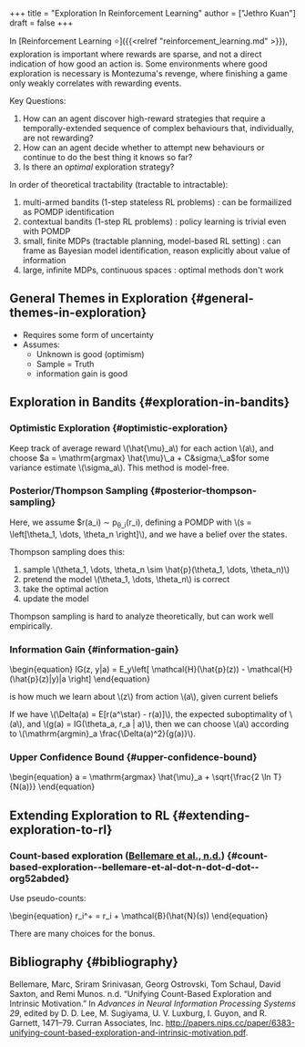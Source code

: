 +++
title = "Exploration In Reinforcement Learning"
author = ["Jethro Kuan"]
draft = false
+++

In [Reinforcement Learning ⭐]({{<relref "reinforcement_learning.md" >}}), exploration is important where rewards
are sparse, and not a direct indication of how good an action is. Some
environments where good exploration is necessary is Montezuma's
revenge, where finishing a game only weakly correlates with rewarding
events.

Key Questions:

1.  How can an agent discover high-reward strategies that require a
    temporally-extended sequence of complex behaviours that,
    individually, are not rewarding?
2.  How can an agent decide whether to attempt new behaviours or
    continue to do the best thing it knows so far?
3.  Is there an _optimal_ exploration strategy?

In order of theoretical tractability (tractable to intractable):

1.  multi-armed bandits (1-step stateless RL problems) : can be
    formailized as POMDP identification
2.  contextual bandits (1-step RL problems) : policy learning is
    trivial even with POMDP
3.  small, finite MDPs (tractable planning, model-based RL setting) :
    can frame as Bayesian model identification, reason explicitly about
    value of information
4.  large, infinite MDPs, continuous spaces : optimal methods don't work

## General Themes in Exploration {#general-themes-in-exploration}

- Requires some form of uncertainty
- Assumes:
  - Unknown is good (optimism)
  - Sample = Truth
  - information gain is good

## Exploration in Bandits {#exploration-in-bandits}

### Optimistic Exploration {#optimistic-exploration}

Keep track of average reward \\(\hat{\mu}\_a\\) for each action \\(a\\), and
choose $a = \mathrm{argmax} \hat{\mu}\_a + C&sigma;\_a$for some variance
estimate \\(\sigma_a\\). This method is model-free.

### Posterior/Thompson Sampling {#posterior-thompson-sampling}

Here, we assume \$r(a_i) &sim; p<sub>&theta;\_i</sub>(r_i), defining a POMDP with
\\(s = \left[\theta\_1, \dots, \theta\_n \right]\\), and we have a belief
over the states.

Thompson sampling does this:

1.  sample \\(\theta_1, \dots, \theta_n \sim \hat{p}(\theta_1, \dots, \theta_n)\\)
2.  pretend the model \\(\theta_1, \dots, \theta_n\\) is correct
3.  take the optimal action
4.  update the model

Thompson sampling is hard to analyze theoretically, but can work well
empirically.

### Information Gain {#information-gain}

\begin{equation}
IG(z, y|a) = E_y\left[ \mathcal{H}(\hat{p}(z)) - \mathcal{H}(\hat{p}(z)|y)|a \right]
\end{equation}

is how much we learn about \\(z\\) from action \\(a\\), given current beliefs

If we have \\(\Delta(a) = E[r(a^\star) - r(a)]\\), the expected
suboptimality of \\(a\\), and \\(g(a) = IG(\theta_a, r_a | a)\\), then we can
choose \\(a\\) according to \\(\mathrm{argmin}\_a \frac{\Delta(a)^2}{g(a)}\\).

### Upper Confidence Bound {#upper-confidence-bound}

\begin{equation}
a = \mathrm{argmax} \hat{\mu}\_a + \sqrt{\frac{2 \ln T}{N(a)}}
\end{equation}

## Extending Exploration to RL {#extending-exploration-to-rl}

### Count-based exploration ([Bellemare et al., n.d.](#org52abded)) {#count-based-exploration--bellemare-et-al-dot-n-dot-d-dot--org52abded}

Use pseudo-counts:

\begin{equation}
r_i^+ = r_i + \mathcal{B}(\hat{N}(s))
\end{equation}

There are many choices for the bonus.

## Bibliography {#bibliography}

<a id="org52abded"></a>Bellemare, Marc, Sriram Srinivasan, Georg Ostrovski, Tom Schaul, David Saxton, and Remi Munos. n.d. “Unifying Count-Based Exploration and Intrinsic Motivation.” In _Advances in Neural Information Processing Systems 29_, edited by D. D. Lee, M. Sugiyama, U. V. Luxburg, I. Guyon, and R. Garnett, 1471–79. Curran Associates, Inc. <http://papers.nips.cc/paper/6383-unifying-count-based-exploration-and-intrinsic-motivation.pdf>.
